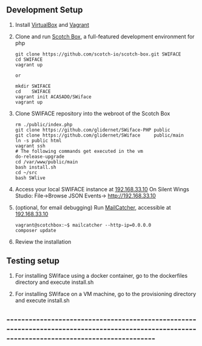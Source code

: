 ## Development Setup
1. Install [VirtualBox](https://www.virtualbox.org/wiki/Downloads) and [Vagrant](https://www.vagrantup.com/)

2. Clone and run [Scotch Box](https://box.scotch.io/), a full-featured development environment for php
   ```
   git clone https://github.com/scotch-io/scotch-box.git SWIFACE
   cd SWIFACE
   vagrant up

   or

   mkdir SWIFACE
   cd    SWIFACE
   vagrant init ACASADO/SWiface
   vagrant up
   ```

3. Clone SWIFACE repository into the webroot of the Scotch Box
   ```
   rm ./public/index.php
   git clone https://github.com/glidernet/SWiface-PHP public
   git clone https://github.com/glidernet/SWiface     public/main
   ln -s public html
   vagrant ssh
   # The following commands get executed in the vm
   do-release-upgrade
   cd /var/www/public/main
   bash install.sh
   cd ~/src
   bash SWlive
   ```

4. Access your local SWIFACE instance at [192.168.33.10](http://192.168.33.10)
   On Silent Wings Studio:    File->Browse JSON Events-> http://192.168.33.10

5. (optional, for email debugging) Run [MailCatcher](http://mailcatcher.me/), accessible at [192.168.33.10](http://192.168.33.10:1080)
   ```
   vagrant@scotchbox:~$ mailcatcher --http-ip=0.0.0.0
   composer update
   ```
5. Review the installation

## Testing setup

1. For installing SWiface using a docker container, go to the dockerfiles directory and execute install.sh

2. For installing SWiface on a VM machine, go to the provisioning directory and execute install.sh

## ----------------------------------------------------------------------------------------------------------------------------------------------
